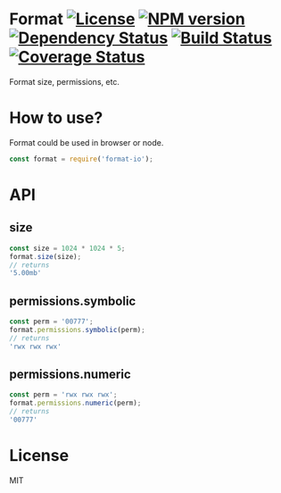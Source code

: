 # Format [![License][LicenseIMGURL]][LicenseURL] [![NPM version][NPMIMGURL]][NPMURL] [![Dependency Status][DependencyStatusIMGURL]][DependencyStatusURL] [![Build Status][BuildStatusIMGURL]][BuildStatusURL] [![Coverage Status][CoverageIMGURL]][CoverageURL]

Format size, permissions, etc.

# How to use?

Format could be used in browser or node.

```js
const format = require('format-io');
```

# API

## size

```js
const size = 1024 * 1024 * 5;
format.size(size);
// returns
'5.00mb'
```

## permissions.symbolic

```js
const perm = '00777';
format.permissions.symbolic(perm);
// returns
'rwx rwx rwx'
```

## permissions.numeric

```js
const perm = 'rwx rwx rwx';
format.permissions.numeric(perm);
// returns
'00777'
```

# License

MIT

[NPMIMGURL]:                https://img.shields.io/npm/v/format-io.svg?style=flat
[BuildStatusIMGURL]:        https://img.shields.io/travis/coderaiser/format-io/master.svg?style=flat
[DependencyStatusIMGURL]:   https://img.shields.io/david/coderaiser/format-io.svg?style=flat
[LicenseIMGURL]:            https://img.shields.io/badge/license-MIT-317BF9.svg?style=flat
[NPMURL]:                   https://npmjs.org/package/format-io "npm"
[BuildStatusURL]:           https://travis-ci.org/coderaiser/format-io  "Build Status"
[DependencyStatusURL]:      https://david-dm.org/coderaiser/format-io "Dependency Status"
[LicenseURL]:               https://tldrlegal.com/license/mit-license "MIT License"

[CoverageURL]:              https://coveralls.io/github/coderaiser/format-io?branch=master
[CoverageIMGURL]:           https://coveralls.io/repos/coderaiser/format-io/badge.svg?branch=master&service=github

